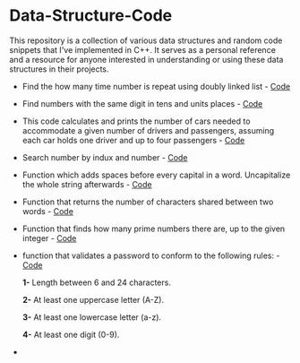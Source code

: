 # Data-Structure-Code
This repository is a collection of various data structures and random code snippets that I've implemented in C++. It serves as a personal reference and a resource for anyone interested in understanding or using these data structures in their projects.

- Find the how many time number is repeat using doubly linked list - [Code](https://github.com/RadeelAhmad/Data-Structure-Code/blob/main/Double-linked-list.cpp)
- Find numbers with the same digit in tens and units places - [Code](https://github.com/RadeelAhmad/Data-Structure-Code/blob/main/Array1.cpp)
- This code calculates and prints the number of cars needed to accommodate a given number of drivers and passengers, assuming each car holds one driver and up to four passengers - [Code](https://github.com/RadeelAhmad/Data-Structure-Code/blob/main/Code.cpp)
- Search number by indux and number - [Code](https://github.com/RadeelAhmad/Data-Structure-Code/blob/main/Code-1.cpp)
- Function which adds spaces before every capital in a word. Uncapitalize the whole string afterwards - [Code](https://github.com/RadeelAhmad/Data-Structure-Code/blob/main/Code-2.cpp)
- Function that returns the number of characters shared between two words - [Code](https://github.com/RadeelAhmad/Data-Structure-Code/blob/main/Code-3.cpp)
- Function that finds how many prime numbers there are, up to the given integer - [Code](https://github.com/RadeelAhmad/Data-Structure-Code/blob/main/Code-4.cpp)
- function that validates a password to conform to the following rules: - [Code](https://github.com/RadeelAhmad/Data-Structure-Code/blob/main/Code-5.cpp)
  
  **1-** Length between 6 and 24 characters.

  **2-** At least one uppercase letter (A-Z).

  **3-** At least one lowercase letter (a-z).

  **4-** At least one digit (0-9).

- 
